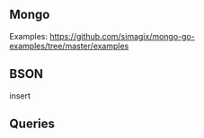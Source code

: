 ## Mongo

Examples: https://github.com/simagix/mongo-go-examples/tree/master/examples

## BSON
insert

## Queries
